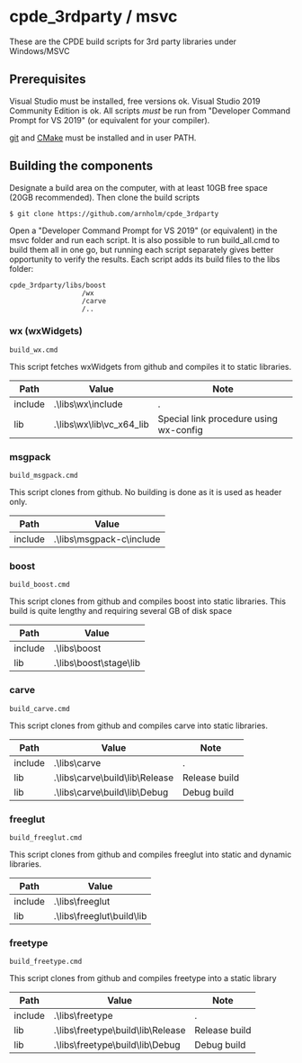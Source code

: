 # cpde_3rdparty / msvc

These are the CPDE build scripts for 3rd party libraries under Windows/MSVC

## Prerequisites

Visual Studio must be installed, free versions ok. Visual Studio 2019 Community Edition is ok. All scripts *must* be run from "Developer Command Prompt for VS 2019" (or equivalent for your compiler).

[git](https://git-scm.com/) and [CMake](https://cmake.org/) must be installed and in user PATH.

## Building the components

Designate a build area on the computer, with at least 10GB free space (20GB recommended). Then clone the build scripts

    $ git clone https://github.com/arnholm/cpde_3rdparty
    
Open a "Developer Command Prompt for VS 2019" (or equivalent) in the msvc folder and run each script. It is also possible to run build_all.cmd to build them all in one go, but running each script separately gives better opportunity to verify the results. Each script adds its build files to the libs folder:

    cpde_3rdparty/libs/boost
                      /wx
                      /carve
                      /..
                      
### wx (wxWidgets)

    build_wx.cmd
    
This script fetches wxWidgets from github and compiles it to static libraries.

Path | Value | Note
 --- | ---   | ---
include | .\libs\wx\include        |  .
lib     | .\libs\wx\lib\vc_x64_lib |  Special link procedure using wx-config

### msgpack

    build_msgpack.cmd
    
This script clones from github. No building is done as it is used as header only.

Path | Value 
 --- | ---   
include | .\libs\msgpack-c\include 


### boost

    build_boost.cmd

This script clones from github and compiles boost into static libraries. This build is quite lengthy and requiring several GB of disk space

Path | Value
 --- | ---  
include | .\libs\boost
lib     | .\libs\boost\stage\lib

### carve

    build_carve.cmd

This script clones from github and compiles carve into static libraries.

Path | Value | Note
 --- | ---  | ---
include | .\libs\carve |  .
lib     | .\libs\carve\build\lib\Release | Release build
lib     | .\libs\carve\build\lib\Debug | Debug build


### freeglut

    build_freeglut.cmd

This script clones from github and compiles freeglut into static and dynamic libraries. 

Path | Value
 --- | ---  
include | .\libs\freeglut
lib     | .\libs\freeglut\build\lib

### freetype

    build_freetype.cmd

This script clones from github and compiles freetype into a static library

Path | Value | Note
 --- | ---  | ---
include | .\libs\freetype |  .
lib     | .\libs\freetype\build\lib\Release | Release build
lib     | .\libs\freetype\build\lib\Debug | Debug build
